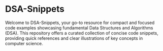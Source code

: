 # DSA-Snippets
Welcome to DSA-Snippets, your go-to resource for compact and focused code examples showcasing fundamental Data Structures and Algorithms (DSA). This repository offers a curated collection of concise code snippets, providing quick references and clear illustrations of key concepts in computer science.
